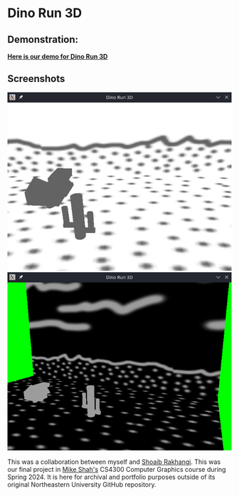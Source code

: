 # Dino Run 3D

## Demonstration:

[**Here is our demo for Dino Run 3D**](https://www.youtube.com/watch?v=pm9qnlIBK6g)

## Screenshots

<img src="./scrot1.png">
<img src="./scrot2.png">

This was a collaboration between myself and [Shoaib Rakhangi](https://github.com/sho-r1024). This was our final project in [Mike Shah's](https://github.com/MikeShah) CS4300 Computer Graphics course during Spring 2024. It is here for archival and portfolio purposes outside of its original Northeastern University GitHub repository.

